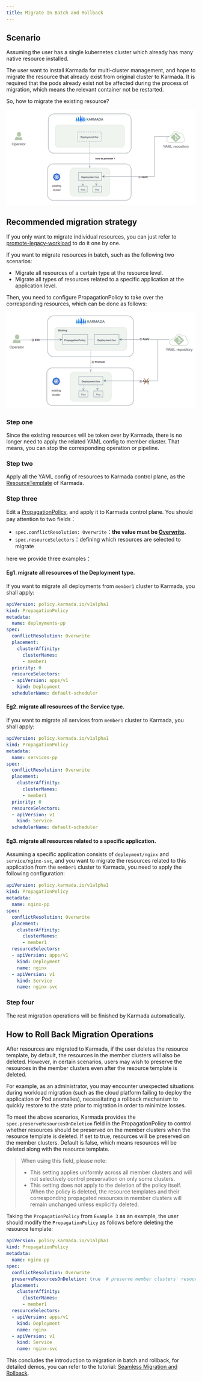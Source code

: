 ```yaml
---
title: Migrate In Batch and Rollback
---
```


## Scenario

Assuming the user has a single kubernetes cluster which already has many native resource installed.

The user want to install Karmada for multi-cluster management, and hope to migrate the resource that already exist from original cluster to Karmada.
It is required that the pods already exist not be affected during the process of migration, which means the relevant container not be restarted.

So, how to migrate the existing resource?

![](../../resources/administrator/migrate-in-batch-1.jpg)

## Recommended migration strategy

If you only want to migrate individual resources, you can just refer to [promote-legacy-workload](./promote-legacy-workload) to do it one by one.

If you want to migrate resources in batch, such as the following two scenarios:

* Migrate all resources of a certain type at the resource level.
* Migrate all types of resources related to a specific application at the application level.

Then, you need to configure PropagationPolicy to take over the corresponding resources, which can be done as follows:

![](../../resources/administrator/migrate-in-batch-2.jpg)

### Step one

Since the existing resources will be token over by Karmada, there is no longer need to apply the related YAML config to member cluster.
That means, you can stop the corresponding operation or pipeline.

### Step two

Apply all the YAML config of resources to Karmada control plane, as the [ResourceTemplate](https://karmada.io/docs/core-concepts/concepts#resource-template) of Karmada.

### Step three

Edit a [PropagationPolicy](https://karmada.io/docs/core-concepts/concepts#propagation-policy), and apply it to Karmada control plane. You should pay attention to two fields：

* `spec.conflictResolution: Overwrite`：**the value must be [Overwrite](https://github.com/karmada-io/karmada/blob/master/docs/proposals/migration/design-of-seamless-cluster-migration-scheme.md#proposal).**
* `spec.resourceSelectors`：defining which resources are selected to migrate

here we provide three examples：

#### Eg1. migrate all resources of the Deployment type.

If you want to migrate all deployments from `member1` cluster to Karmada, you shall apply:

```yaml
apiVersion: policy.karmada.io/v1alpha1
kind: PropagationPolicy
metadata:
  name: deployments-pp
spec:
  conflictResolution: Overwrite
  placement:
    clusterAffinity:
      clusterNames:
      - member1
  priority: 0
  resourceSelectors:
  - apiVersion: apps/v1
    kind: Deployment
  schedulerName: default-scheduler
```

#### Eg2. migrate all resources of the Service type.

If you want to migrate all services from `member1` cluster to Karmada, you shall apply:

```yaml
apiVersion: policy.karmada.io/v1alpha1
kind: PropagationPolicy
metadata:
  name: services-pp
spec:
  conflictResolution: Overwrite
  placement:
    clusterAffinity:
      clusterNames:
      - member1
  priority: 0
  resourceSelectors:
  - apiVersion: v1
    kind: Service
  schedulerName: default-scheduler
```

#### Eg3. migrate all resources related to a specific application.

Assuming a specific application consists of `deployment/nginx` and `service/nginx-svc`, 
and you want to migrate the resources related to this application from the `member1` cluster to Karmada, 
you need to apply the following configuration:

```yaml
apiVersion: policy.karmada.io/v1alpha1
kind: PropagationPolicy
metadata:
  name: nginx-pp
spec:
  conflictResolution: Overwrite
  placement:
    clusterAffinity:
      clusterNames:
      - member1
  resourceSelectors:
  - apiVersion: apps/v1
    kind: Deployment
    name: nginx
  - apiVersion: v1
    kind: Service
    name: nginx-svc
```

### Step four

The rest migration operations will be finished by Karmada automatically.

## How to Roll Back Migration Operations

After resources are migrated to Karmada, if the user deletes the resource template, by default, 
the resources in the member clusters will also be deleted. However, in certain scenarios, 
users may wish to preserve the resources in the member clusters even after the resource template is deleted.

For example, as an administrator, you may encounter unexpected situations during workload migration 
(such as the cloud platform failing to deploy the application or Pod anomalies), necessitating a rollback mechanism to 
quickly restore to the state prior to migration in order to minimize losses.

To meet the above scenarios, Karmada provides the `spec.preserveResourcesOnDeletion` field in the PropagationPolicy
to control whether resources should be preserved on the member clusters when the resource template is deleted.
If set to true, resources will be preserved on the member clusters. 
Default is false, which means resources will be deleted along with the resource template.

> When using this field, please note:
>
> * This setting applies uniformly across all member clusters and will not selectively control preservation on only some clusters.
> * This setting does not apply to the deletion of the policy itself. When the policy is deleted, 
    the resource templates and their corresponding propagated resources in member clusters will remain unchanged unless explicitly deleted.

Taking the `PropagationPolicy` from `Example 3` as an example, 
the user should modify the `PropagationPolicy` as follows before deleting the resource template:

```yaml
apiVersion: policy.karmada.io/v1alpha1
kind: PropagationPolicy
metadata:
  name: nginx-pp
spec:
  conflictResolution: Overwrite
  preserveResourcesOnDeletion: true  # preserve member clusters' resources when resource template is deleted.
  placement:
    clusterAffinity:
      clusterNames:
      - member1
  resourceSelectors:
  - apiVersion: apps/v1
    kind: Deployment
    name: nginx
  - apiVersion: v1
    kind: Service
    name: nginx-svc
```

This concludes the introduction to migration in batch and rollback,
for detailed demos, you can refer to the tutorial: [Seamless Migration and Rollback](../../tutorials/resource-migration.md).
